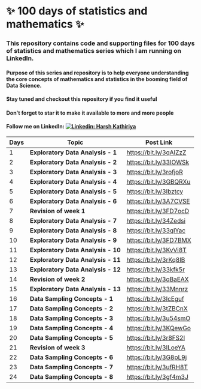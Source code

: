 # ✨ 100 days of statistics and mathematics ✨
### This repository contains code and supporting files for 100 days of statistics and mathematics series which I am running on LinkedIn.

#### Purpose of this series and repository is to help everyone understanding the core concepts of mathematics and statistics in the booming field of Data Science.

#### Stay tuned and checkout this repository if you find it useful

#### Don't forget to star it to make it available to more and more people

#### Follow me on LinkedIn:  [![Linkedin: Harsh Kathiriya](https://img.shields.io/badge/-harshkathiriya-blue?style=flat-square&logo=Linkedin&logoColor=white&link=https://www.linkedin.com/in/harsh-kathiriya-895b7b126/)](https://www.linkedin.com/in/harshkathiriya97/)


| Days | Topic                                        | Post Link              |
| ---- | -------------------------------------------- | ---------------------- |
| 1    | **Exploratory Data Analysis - 1**            | https://bit.ly/3qAIZzZ |
| 2    | **Exploratory Data Analysis - 2**            | https://bit.ly/33IOWSk |
| 3    | **Exploratory Data Analysis - 3**            | https://bit.ly/3rofjoR |
| 4    | **Exploratory Data Analysis - 4**            | https://bit.ly/3GBQRXu |
| 5    | **Exploratory Data Analysis - 5**            | https://bit.ly/3Ibztcy |
| 6    | **Exploratory Data Analysis - 6**            | https://bit.ly/3A7CVSE |
| 7    | **Revision of week 1**                       | https://bit.ly/3FD7ocD |
| 8    | **Exploratory Data Analysis - 7**            | https://bit.ly/34Zedsi |
| 9    | **Exploratory Data Analysis - 8**            | https://bit.ly/33qlYac |
| 10   | **Exploratory Data Analysis - 9**            | https://bit.ly/3FD7BMX |
| 11   | **Exploratory Data Analysis - 10**           | https://bit.ly/3KvVi8T |
| 12   | **Exploratory Data Analysis - 11**           | https://bit.ly/3rKq8lB |
| 13   | **Exploratory Data Analysis - 12**           | https://bit.ly/33kfk5r |
| 14   | **Revision of week 2**                       | https://bit.ly/3qBaEAX |
| 15   | **Exploratory Data Analysis - 13**           | https://bit.ly/33Mnnrz |
| 16   | **Data Sampling Concepts - 1**               | https://bit.ly/3IcEguf |
| 17   | **Data Sampling Concepts - 2**               | https://bit.ly/3tZBCnX |
| 18   | **Data Sampling Concepts - 3**               | https://bit.ly/3u54smO |
| 19   | **Data Sampling Concepts - 4**               | https://bit.ly/3KQewGo |
| 20   | **Data Sampling Concepts - 5**               | https://bit.ly/3r8FS2l |
| 21   | **Revision of week 3**                       | https://bit.ly/3ILoeYA |
| 22   | **Data Sampling Concepts - 6**               | https://bit.ly/3G8pL9j |
| 23   | **Data Sampling Concepts - 7**               | https://bit.ly/3ufRH8T |
| 24   | **Data Sampling Concepts - 8**               | https://bit.ly/3gf4m3J |

